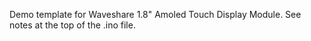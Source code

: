 Demo template for Waveshare 1.8" Amoled Touch Display Module. 
See notes at the top of the .ino file.
